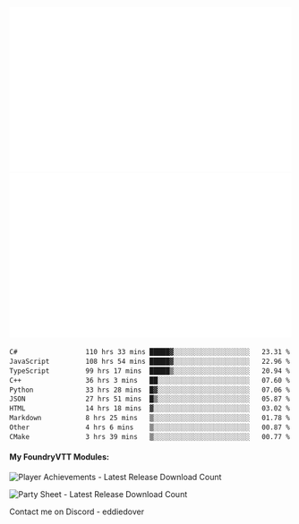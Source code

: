 
![](https://raw.githubusercontent.com/eddiedover/ghstats/master/generated/overview.svg)
![](https://raw.githubusercontent.com/eddiedover/ghstats/master/generated/languages.svg)

<!--START_SECTION:waka-->

```txt
C#                 110 hrs 33 mins █████▓░░░░░░░░░░░░░░░░░░░   23.31 %
JavaScript         108 hrs 54 mins █████▓░░░░░░░░░░░░░░░░░░░   22.96 %
TypeScript         99 hrs 17 mins  █████▒░░░░░░░░░░░░░░░░░░░   20.94 %
C++                36 hrs 3 mins   ██░░░░░░░░░░░░░░░░░░░░░░░   07.60 %
Python             33 hrs 28 mins  █▓░░░░░░░░░░░░░░░░░░░░░░░   07.06 %
JSON               27 hrs 51 mins  █▒░░░░░░░░░░░░░░░░░░░░░░░   05.87 %
HTML               14 hrs 18 mins  ▓░░░░░░░░░░░░░░░░░░░░░░░░   03.02 %
Markdown           8 hrs 25 mins   ▒░░░░░░░░░░░░░░░░░░░░░░░░   01.78 %
Other              4 hrs 6 mins    ▒░░░░░░░░░░░░░░░░░░░░░░░░   00.87 %
CMake              3 hrs 39 mins   ▒░░░░░░░░░░░░░░░░░░░░░░░░   00.77 %
```

<!--END_SECTION:waka-->

#### My FoundryVTT Modules:

  ![Player Achievements - Latest Release Download Count](https://img.shields.io/badge/dynamic/json?label=Player%20Achievements%20-%20Downloads@latest&query=assets%5B1%5D.download_count&url=https%3A%2F%2Fapi.github.com%2Frepos%2FEddieDover%2Ffvtt-player-achievements%2Freleases%2Flatest)

  ![Party Sheet - Latest Release Download Count](https://img.shields.io/badge/dynamic/json?label=Party%20Sheet%20-%20Downloads@latest&query=assets%5B1%5D.download_count&url=https%3A%2F%2Fapi.github.com%2Frepos%2FEddieDover%2Ffvtt-party-sheet%2Freleases%2Flatest)

<a rel="me" href="https://techhub.social/@EddieDover"></a>

Contact me on Discord - eddiedover
